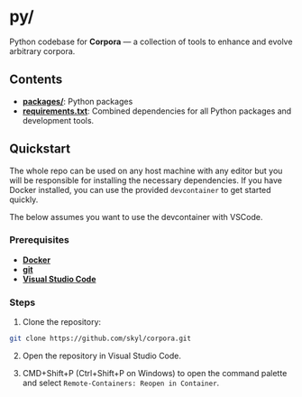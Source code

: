 # py/

Python codebase for **Corpora** — a collection of tools to enhance and evolve arbitrary corpora.

## Contents

- [**packages/**](packages/README.md): Python packages
- [**requirements.txt**](requirements.txt): Combined dependencies for all Python packages and development tools.

## Quickstart

The whole repo can be used on any host machine with any editor but you will be responsible for installing the necessary dependencies. If you have Docker installed, you can use the provided `devcontainer` to get started quickly.

The below assumes you want to use the devcontainer with VSCode.

### Prerequisites

- [**Docker**](https://docs.docker.com/get-docker/)
- [**git**](https://git-scm.com/downloads)
- [**Visual Studio Code**](https://code.visualstudio.com/download)


### Steps

1. Clone the repository:

```bash
git clone https://github.com/skyl/corpora.git
```

2. Open the repository in Visual Studio Code.

3. CMD+Shift+P (Ctrl+Shift+P on Windows) to open the command palette and select `Remote-Containers: Reopen in Container`.
